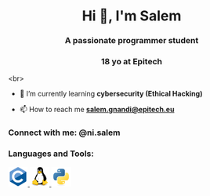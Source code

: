 <h1 align="center">Hi 👋, I'm Salem</h1>
<h3 align="center">A passionate programmer student</h3>
<h3 align="center">18 yo at Epitech</h3>

<br\>

- 🌱 I’m currently learning **cybersecurity (Ethical Hacking)**

- 📫 How to reach me **salem.gnandi@epitech.eu**

<h3 align="left">Connect with me: @ni.salem</h3>
<p align="left">
</p>

<h3 align="left">Languages and Tools:</h3>
<p align="left"> <a href="https://www.cprogramming.com/" target="_blank" rel="noreferrer"> <img src="https://raw.githubusercontent.com/devicons/devicon/master/icons/c/c-original.svg" alt="c" width="40" height="40"/> </a> <a href="https://www.linux.org/" target="_blank" rel="noreferrer"> <img src="https://raw.githubusercontent.com/devicons/devicon/master/icons/linux/linux-original.svg" alt="linux" width="40" height="40"/> </a> <a href="https://www.python.org" target="_blank" rel="noreferrer"> <img src="https://raw.githubusercontent.com/devicons/devicon/master/icons/python/python-original.svg" alt="python" width="40" height="40"/> </a> </p>
